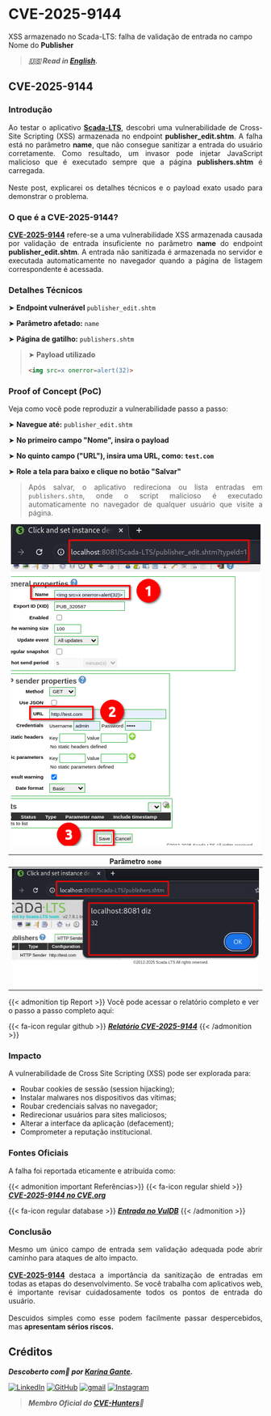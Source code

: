 # CVE-2025-9144


XSS armazenado no Scada-LTS: falha de validação de entrada no campo Nome do **Publisher**

<!--more-->

> ***🇺🇸 Read in [English](http://karinagante.github.io/cve-2025-9144/).***

## CVE-2025-9144

### Introdução

<p align="justify">Ao testar o aplicativo <b><a href="https://github.com/SCADA-LTS/Scada-LTS" target=_blank>Scada-LTS</a></b>, descobri uma vulnerabilidade de Cross-Site Scripting (XSS) armazenada no endpoint <b>publisher_edit.shtm</b>. A falha está no parâmetro <b>name</b>, que não consegue sanitizar a entrada do usuário corretamente. Como resultado, um invasor pode injetar JavaScript malicioso que é executado sempre que a página <b>publishers.shtm</b> é carregada.</br></br>Neste post, explicarei os detalhes técnicos e o payload exato usado para demonstrar o problema.</p>

### O que é a CVE-2025-9144?

<p align="justify"><b><a href="https://www.cve.org/CVERecord?id=CVE-2025-9144" target=_blank>CVE-2025-9144</a></b> refere-se a uma vulnerabilidade XSS armazenada causada por validação de entrada insuficiente no parâmetro <b>name</b> do endpoint <b>publisher_edit.shtm</b>. A entrada não sanitizada é armazenada no servidor e executada automaticamente no navegador quando a página de listagem correspondente é acessada.</p>

### Detalhes Técnicos

➤ **Endpoint vulnerável** `publisher_edit.shtm`

➤ **Parâmetro afetado:** `name`

➤ **Página de gatilho:** `publishers.shtm`

> ➤ **Payload utilizado**
> ```html
><img src=x onerror=alert(32)>
>```

### Proof of Concept (PoC)

Veja como você pode reproduzir a vulnerabilidade passo a passo:

➤ **Navegue até:** `publisher_edit.shtm`

➤ **No primeiro campo "Nome", insira o payload**

➤ **No quinto campo ("URL"), insira uma URL, como: `test.com`**

➤ **Role a tela para baixo e clique no botão "Salvar"**

> <p align="justify">Após salvar, o aplicativo redireciona ou lista entradas em <code>publishers.shtm</code>, onde o script malicioso é executado automaticamente no navegador de qualquer usuário que visite a página.</p>

<p align="center">
<img src="/images/CVE-2025-9144/PoC1.png">
</p>

| Parâmetro `nome` |
|:------------:|
| ![](/images/CVE-2025-9144/PoC2.png) |

{{< admonition tip Report >}}
Você pode acessar o relatório completo e ver o passo a passo completo aqui:

{{< fa-icon regular github >}}
***[Relatório CVE-2025-9144](https://github.com/KarinaGante/KG-Sec/blob/main/CVEs/Scada-LTS/CVE-2025-9144.md)***
{{< /admonition >}}

### Impacto

A vulnerabilidade de Cross Site Scripting (XSS) pode ser explorada para:

- Roubar cookies de sessão (session hijacking);
- Instalar malwares nos dispositivos das vítimas;
- Roubar credenciais salvas no navegador;
- Redirecionar usuários para sites maliciosos;
- Alterar a interface da aplicação (defacement);
- Comprometer a reputação institucional.

### Fontes Oficiais

A falha foi reportada eticamente e atribuída como:

{{< admonition important Referências>}} 
{{< fa-icon regular shield >}} 
***[CVE-2025-9144 no CVE.org](https://www.cve.org/CVERecord?id=CVE-2025-9144)***

{{< fa-icon regular database >}} 
***[Entrada no VulDB](https://vuldb.com/?id.320522)***
{{< /admonition >}}

### Conclusão

<p align="justify">Mesmo um único campo de entrada sem validação adequada pode abrir caminho para ataques de alto impacto. </br></br><b><a href="https://www.cve.org/CVERecord?id=CVE-2025-9144" target=_blank>CVE-2025-9144</a></b> destaca a importância da sanitização de entradas em todas as etapas do desenvolvimento. Se você trabalha com aplicativos web, é importante revisar cuidadosamente todos os pontos de entrada do usuário. </br></br> Descuidos simples como esse podem facilmente passar despercebidos, mas <b>apresentam sérios riscos.</b></p>

## Créditos

***Descoberto com💜 por [Karina Gante](https://karinagante.github.io/).*** 

[![LinkedIn](https://skillicons.dev/icons?i=linkedin&theme=dark)](https://www.linkedin.com/in/karina-gante/)
[![GitHub](https://skillicons.dev/icons?i=github&theme=dark)](https://www.github.com/KarinaGante/)
[![gmail](https://skillicons.dev/icons?i=gmail&theme=dark)](mailto:karina.gante1@gmail.com)
[![Instagram](https://skillicons.dev/icons?i=instagram&theme=dark)](https://www.instagram.com/karinovisk02/)

> ***Membro Oficial do [CVE-Hunters](https://www.cvehunters.com/)🏹***
